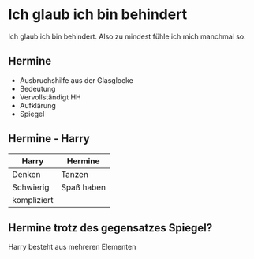 # Ich glaub ich bin behindert

Ich glaub ich bin behindert. Also zu mindest fühle ich mich manchmal so.

## Hermine

* Ausbruchshilfe aus der Glasglocke
* Bedeutung
* Vervollständigt HH
* Aufklärung
* Spiegel

## Hermine - Harry

| Harry       | Hermine    |
| ----------- | ---------- |
| Denken      | Tanzen     |
| Schwierig   | Spaß haben |
| kompliziert |            |

## Hermine trotz des gegensatzes Spiegel?

Harry besteht aus mehreren Elementen

